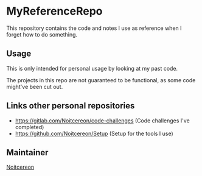 # MyReferenceRepo
This repository contains the code and notes I use as reference when I forget how to do something.

## Usage
This is only intended for personal usage by looking at my past code.

The projects in this repo are not guaranteed to be functional, as some code might've been cut out.

## Links other personal repositories
- https://gitlab.com/Noitcereon/code-challenges (Code challenges I've completed)
- https://github.com/Noitcereon/Setup (Setup for the tools I use)

## Maintainer
[Noitcereon](https://github.com/Noitcereon/)
